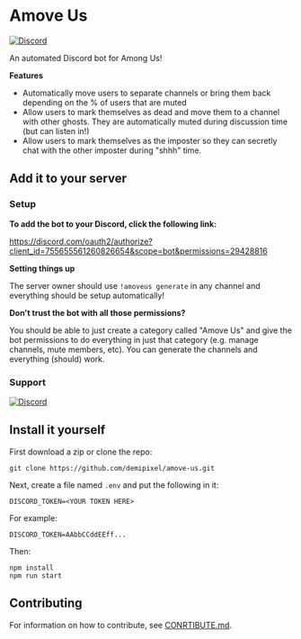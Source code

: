 # Amove Us

[![Discord](https://img.shields.io/discord/755618288678994042?color=%237289DA&label=Chat%20on%20Discord&logo=discord&logoColor=white)](https://discord.gg/WsR8T7v)

An automated Discord bot for Among Us!

**Features**

- Automatically move users to separate channels or bring them back depending on the % of users that are muted
- Allow users to mark themselves as dead and move them to a channel with other ghosts. They are automatically muted during discussion time (but can listen in!)
- Allow users to mark themselves as the imposter so they can secretly chat with the other imposter during "shhh" time.

## Add it to your server

### Setup

**To add the bot to your Discord, click the following link:**

https://discord.com/oauth2/authorize?client_id=755655561260826654&scope=bot&permissions=29428816

**Setting things up**

The server owner should use `!amoveus generate` in any channel and everything should be setup automatically!

**Don't trust the bot with all those permissions?**

You should be able to just create a category called "Amove Us" and give the bot permissions to do everything in just that category (e.g. manage channels, mute members, etc). You can generate the channels and everything (should) work.

### Support

[![Discord](https://img.shields.io/discord/755618288678994042?color=%237289DA&label=Chat%20on%20Discord&logo=discord&logoColor=white)](https://discord.gg/WsR8T7v)

## Install it yourself

First download a zip or clone the repo:

```
git clone https://github.com/demipixel/amove-us.git
```

Next, create a file named `.env` and put the following in it:

```
DISCORD_TOKEN=<YOUR TOKEN HERE>
```

For example:

```
DISCORD_TOKEN=AAbbCCddEEff...
```

Then:

```
npm install
npm run start
```

## Contributing

For information on how to contribute, see [CONRTIBUTE.md](CONTRIBUTE.md).
